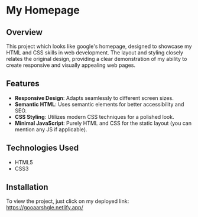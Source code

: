 # My Homepage

## Overview

This project which looks like google's homepage, designed to showcase my HTML and CSS skills in web development. 
The layout and styling closely relates the original design, providing a clear demonstration of my ability to create responsive and visually appealing web pages.

## Features

- **Responsive Design**: Adapts seamlessly to different screen sizes.
- **Semantic HTML**: Uses semantic elements for better accessibility and SEO.
- **CSS Styling**: Utilizes modern CSS techniques for a polished look.
- **Minimal JavaScript**: Purely HTML and CSS for the static layout (you can mention any JS if applicable).

## Technologies Used

- HTML5
- CSS3

## Installation

To view the project, just click on my deployed link:
https://gooaarshgle.netlify.app/
